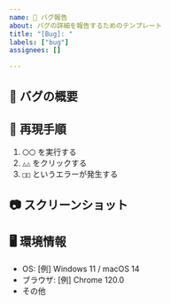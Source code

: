 ```yaml
---
name: 🐛 バグ報告
about: バグの詳細を報告するためのテンプレート
title: "[Bug]: "
labels: ["bug"]
assignees: []

---
```


## 🐛 バグの概要
<!-- どんなバグが発生したのか簡潔に説明してください -->

## 🎯 再現手順
1. `〇〇` を実行する
2. `△△` をクリックする
3. `□□` というエラーが発生する

## 📷 スクリーンショット
<!-- 必要に応じてスクリーンショットを添付してください -->

## 🖥 環境情報
- OS: [例] Windows 11 / macOS 14
- ブラウザ: [例] Chrome 120.0
- その他

